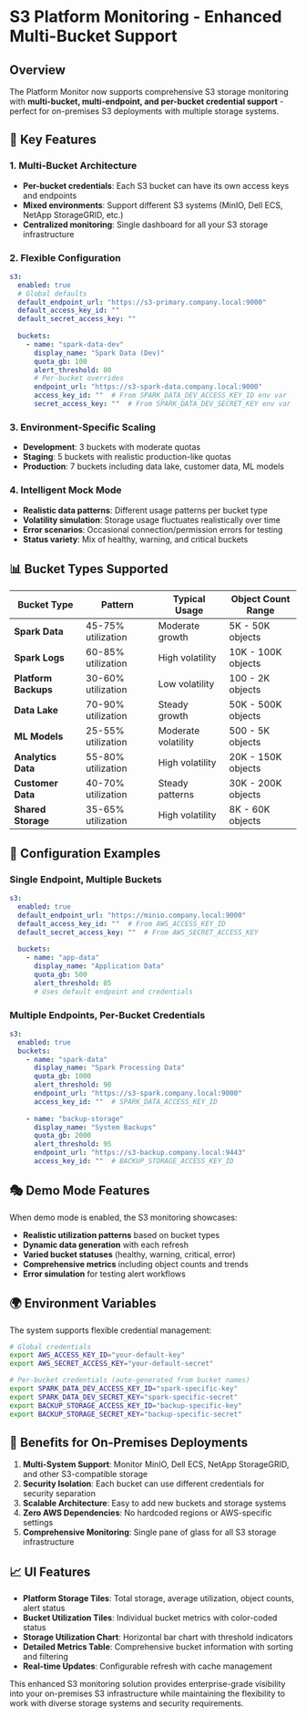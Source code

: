 # S3 Platform Monitoring - Enhanced Multi-Bucket Support

## Overview

The Platform Monitor now supports comprehensive S3 storage monitoring with **multi-bucket, multi-endpoint, and per-bucket credential support** - perfect for on-premises S3 deployments with multiple storage systems.

## 🌟 Key Features

### 1. **Multi-Bucket Architecture**
- **Per-bucket credentials**: Each S3 bucket can have its own access keys and endpoints
- **Mixed environments**: Support different S3 systems (MinIO, Dell ECS, NetApp StorageGRID, etc.)
- **Centralized monitoring**: Single dashboard for all your S3 storage infrastructure

### 2. **Flexible Configuration**
```yaml
s3:
  enabled: true
  # Global defaults
  default_endpoint_url: "https://s3-primary.company.local:9000"
  default_access_key_id: ""
  default_secret_access_key: ""
  
  buckets:
    - name: "spark-data-dev"
      display_name: "Spark Data (Dev)"
      quota_gb: 100
      alert_threshold: 80
      # Per-bucket overrides
      endpoint_url: "https://s3-spark-data.company.local:9000"
      access_key_id: ""  # From SPARK_DATA_DEV_ACCESS_KEY_ID env var
      secret_access_key: ""  # From SPARK_DATA_DEV_SECRET_KEY env var
```

### 3. **Environment-Specific Scaling**
- **Development**: 3 buckets with moderate quotas
- **Staging**: 5 buckets with realistic production-like quotas  
- **Production**: 7 buckets including data lake, customer data, ML models

### 4. **Intelligent Mock Mode**
- **Realistic data patterns**: Different usage patterns per bucket type
- **Volatility simulation**: Storage usage fluctuates realistically over time
- **Error scenarios**: Occasional connection/permission errors for testing
- **Status variety**: Mix of healthy, warning, and critical buckets

## 📊 Bucket Types Supported

| Bucket Type | Pattern | Typical Usage | Object Count Range |
|-------------|---------|---------------|-------------------|
| **Spark Data** | 45-75% utilization | Moderate growth | 5K - 50K objects |
| **Spark Logs** | 60-85% utilization | High volatility | 10K - 100K objects |
| **Platform Backups** | 30-60% utilization | Low volatility | 100 - 2K objects |
| **Data Lake** | 70-90% utilization | Steady growth | 50K - 500K objects |
| **ML Models** | 25-55% utilization | Moderate volatility | 500 - 5K objects |
| **Analytics Data** | 55-80% utilization | High volatility | 20K - 150K objects |
| **Customer Data** | 40-70% utilization | Steady patterns | 30K - 200K objects |
| **Shared Storage** | 35-65% utilization | High volatility | 8K - 60K objects |

## 🔧 Configuration Examples

### Single Endpoint, Multiple Buckets
```yaml
s3:
  enabled: true
  default_endpoint_url: "https://minio.company.local:9000"
  default_access_key_id: ""  # From AWS_ACCESS_KEY_ID
  default_secret_access_key: ""  # From AWS_SECRET_ACCESS_KEY
  
  buckets:
    - name: "app-data"
      display_name: "Application Data"
      quota_gb: 500
      alert_threshold: 85
      # Uses default endpoint and credentials
```

### Multiple Endpoints, Per-Bucket Credentials
```yaml
s3:
  enabled: true
  buckets:
    - name: "spark-data"
      display_name: "Spark Processing Data"
      quota_gb: 1000
      alert_threshold: 90
      endpoint_url: "https://s3-spark.company.local:9000"
      access_key_id: ""  # SPARK_DATA_ACCESS_KEY_ID
      
    - name: "backup-storage"
      display_name: "System Backups"
      quota_gb: 2000
      alert_threshold: 95
      endpoint_url: "https://s3-backup.company.local:9443"
      access_key_id: ""  # BACKUP_STORAGE_ACCESS_KEY_ID
```

## 🎭 Demo Mode Features

When demo mode is enabled, the S3 monitoring showcases:

- **Realistic utilization patterns** based on bucket types
- **Dynamic data generation** with each refresh
- **Varied bucket statuses** (healthy, warning, critical, error)
- **Comprehensive metrics** including object counts and trends
- **Error simulation** for testing alert workflows

## 🌍 Environment Variables

The system supports flexible credential management:

```bash
# Global credentials
export AWS_ACCESS_KEY_ID="your-default-key"
export AWS_SECRET_ACCESS_KEY="your-default-secret"

# Per-bucket credentials (auto-generated from bucket names)
export SPARK_DATA_DEV_ACCESS_KEY_ID="spark-specific-key"
export SPARK_DATA_DEV_SECRET_KEY="spark-specific-secret"
export BACKUP_STORAGE_ACCESS_KEY_ID="backup-specific-key"
export BACKUP_STORAGE_SECRET_KEY="backup-specific-secret"
```

## 🚀 Benefits for On-Premises Deployments

1. **Multi-System Support**: Monitor MinIO, Dell ECS, NetApp StorageGRID, and other S3-compatible storage
2. **Security Isolation**: Each bucket can use different credentials for security separation
3. **Scalable Architecture**: Easy to add new buckets and storage systems
4. **Zero AWS Dependencies**: No hardcoded regions or AWS-specific settings
5. **Comprehensive Monitoring**: Single pane of glass for all S3 storage infrastructure

## 📈 UI Features

- **Platform Storage Tiles**: Total storage, average utilization, object counts, alert status
- **Bucket Utilization Tiles**: Individual bucket metrics with color-coded status
- **Storage Utilization Chart**: Horizontal bar chart with threshold indicators
- **Detailed Metrics Table**: Comprehensive bucket information with sorting and filtering
- **Real-time Updates**: Configurable refresh with cache management

This enhanced S3 monitoring solution provides enterprise-grade visibility into your on-premises S3 infrastructure while maintaining the flexibility to work with diverse storage systems and security requirements.
